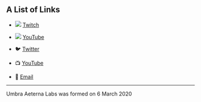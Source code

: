 ## A List of Links

* ![](https://live.staticflickr.com/65535/52363268727_504a4b8c5b_o.png) [Twitch](https://ual.life/tvgh)

* ![](https://live.staticflickr.com/65535/52364607570_5ccbf27926_o.png) [YouTube](https://ual.life/ytgh)

* 🐦 [Twitter](https://ual.life/twgh)

* 📺 [YouTube](https://ual.life/ytgh)

<!-- * ![](https://live.staticflickr.com/65535/52364413048_e9211f92e9_o.png) [Twitter](https://ual.life/twgh) -->

<!-- * ![](https://live.staticflickr.com/65535/52546079222_6f244c27e6_o.png)[TikTok](https://ual.life/tkgh) -->

<!-- * ![](https://live.staticflickr.com/65535/52547089213_c19f9ffcfc_o.png)[Instagram](https://ual.life/iggh) -->

* 📨  [Email](mailto:umbra.aeterna.labs@gmail.com)

---

Umbra Aeterna Labs was formed on 6 March 2020
